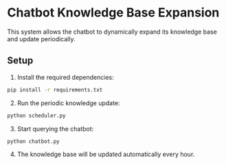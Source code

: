 # Chatbot Knowledge Base Expansion

This system allows the chatbot to dynamically expand its knowledge base and update periodically.

## Setup

1. Install the required dependencies:
```bash
pip install -r requirements.txt
```

2. Run the periodic knowledge update:
```bash
python scheduler.py
```

3. Start querying the chatbot:
```bash
python chatbot.py
```

4. The knowledge base will be updated automatically every hour.
